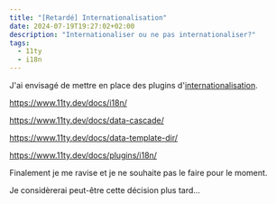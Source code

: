 ```yaml
---
title: "[Retardé] Internationalisation"
date: 2024-07-19T19:27:02+02:00
description: "Internationaliser ou ne pas internationaliser?"
tags:
  - 11ty
  - i18n
---
```


J'ai envisagé de mettre en place des plugins d'[internationalisation](/glossaire/internationalisation).

https://www.11ty.dev/docs/i18n/

https://www.11ty.dev/docs/data-cascade/

https://www.11ty.dev/docs/data-template-dir/

https://www.11ty.dev/docs/plugins/i18n/

Finalement je me ravise et je ne souhaite pas le faire pour le moment.

Je considèrerai peut-être cette décision plus tard…
